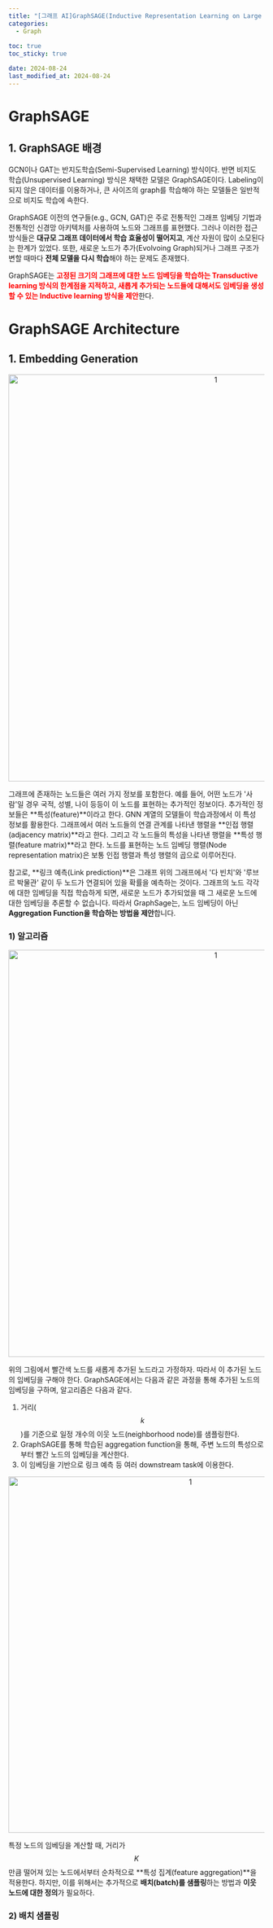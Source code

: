 ```yaml
---
title: "[그래프 AI]GraphSAGE(Inductive Representation Learning on Large Graphs)"
categories: 
  - Graph
  
toc: true
toc_sticky: true

date: 2024-08-24
last_modified_at: 2024-08-24
---
```

# GraphSAGE
## 1. GraphSAGE 배경
GCN이나 GAT는 반지도학습(Semi-Supervised Learning) 방식이다. 반면 비지도 학습(Unsupervised Learning) 방식은 채택한 모델은 GraphSAGE이다. Labeling이 되지 않은 데이터를 이용하거나, 큰 사이즈의 graph를 학습해야 하는 모델들은 일반적으로 비지도 학습에 속한다. 

GraphSAGE 이전의 연구들(e.g., GCN, GAT)은 주로 전통적인 그래프 임베딩 기법과 전통적인 신경망 아키텍처를 사용하여 노드와 그래프를 표현했다. 그러나 이러한 접근 방식들은 **대규모 그래프 데이터에서 학습 효율성이 떨어지고**, 계산 자원이 많이 소모된다는 한계가 있었다. 또한, 새로운 노드가 추가(Evolvoing Graph)되거나 그래프 구조가 변할 때마다 **전체 모델을 다시 학습**해야 하는 문제도 존재했다. 

GraphSAGE는 <span style="color:red">**고정된 크기의 그래프에 대한 노드 임베딩을 학습하는 Transductive learning 방식의 한계점을 지적하고, 새롭게 추가되는 노드들에 대해서도 임베딩을 생성할 수 있는 Inductive learning 방식을 제안**</span>한다.

# GraphSAGE Architecture
## 1. Embedding Generation

<p align="center">
<img width="800" alt="1" src="https://github.com/user-attachments/assets/26c4d210-2c9e-478f-8284-21b508689621">
</p>

그래프에 존재하는 노드들은 여러 가지 정보를 포함한다. 예를 들어, 어떤 노드가 '사람'일 경우 국적, 성별, 나이 등등이 이 노드를 표현하는 추가적인 정보이다. 추가적인 정보들은 **특성(feature)**이라고 한다. GNN 계열의 모델들이 학습과정에서 이 특성 정보를 활용한다. 그래프에서 여러 노드들의 연결 관계를 나타낸 행렬을 **인접 행렬(adjacency matrix)**라고 한다. 그리고 각 노드들의 특성을 나타낸 행렬을 **특성 행렬(feature matrix)**라고 한다. 노드를 표현하는 노드 임베딩 행렬(Node representation matrix)은 보통 인접 행렬과 특성 행렬의 곱으로 이루어진다.

참고로, **링크 예측(Link prediction)**은 그래프 위의 그래프에서 '다 빈치'와 '루브르 박물관' 같이 두 노드가 연결되어 있을 확률을 예측하는 것이다. 그래프의 노드 각각에 대한 임베딩을 직접 학습하게 되면, 새로운 노드가 추가되었을 때 그 새로운 노드에 대한 임베딩을 추론할 수 없습니다. 따라서 GraphSage는, 노드 임베딩이 아닌 **Aggregation Function을 학습하는 방법을 제안**합니다.

### 1) 알고리즘
<p align="center">
<img width="800" alt="1" src="https://github.com/user-attachments/assets/0fe7206d-4578-4403-980a-52f97011dd70">
</p>

위의 그림에서 빨간색 노드를 새롭게 추가된 노드라고 가정하자. 따라서 이 추가된 노드의 임베딩을 구해야 한다. GraphSAGE에서는 다음과 같은 과정을 통해 추가된 노드의 임베딩을 구하며, 알고리즘은 다음과 같다.

1. 거리($$k$$)를 기준으로 일정 개수의 이웃 노드(neighborhood node)를 샘플링한다.
2. GraphSAGE를 통해 학습된 aggregation function을 통해, 주변 노드의 특성으로부터 빨간 노드의 임베딩을 계산한다.
3. 이 임베딩을 기반으로 링크 예측 등 여러 downstream task에 이용한다.

<p align="center">
<img width="700" alt="1" src="https://github.com/user-attachments/assets/775fb98d-df6d-479f-b80e-72e0ef650a3a">
</p>

특정 노드의 임베딩을 계산할 때, 거리가 $$K$$만큼 떨어져 있는 노드에서부터 순차적으로 **특성 집계(feature aggregation)**을 적용한다. 하지만, 이를 위해서는 추가적으로 **배치(batch)를 샘플링**하는 방법과 **이웃 노드에 대한 정의**가 필요하다.

### 2) 배치 샘플링

